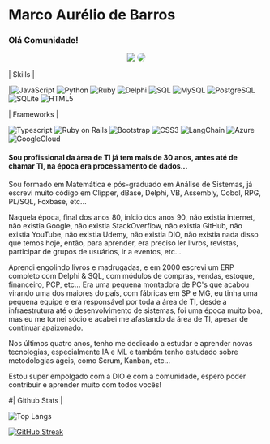 # Marco Aurélio de Barros

###     Olá Comunidade! 
<div align="center"> 
<a href = "mailto:mau_barros@hotmail.com"> <img src="https://img.shields.io/badge/-Email-%23333?style=for-the-badge&logo=gmail&logoColor=A3A214" target="_blank"></a>
<a href="https://www.linkedin.com/in/marcobarros0057/" target="_blank"><img src="https://img.shields.io/badge/-LinkedIn-%230077B5?style=for-the-badge&logo=linkedin&logoColor=white" style="border-radius: 30px" target="_blank"></a> 
 </div>

| Skills |

|![JavaScript](https://img.shields.io/badge/JavaScript-F7DF1E?style=for-the-badge&logo=javascript&logoColor=black)
![Python](https://img.shields.io/badge/Python-14354C?style=for-the-badge&logo=python&logoColor=white)
![Ruby](https://img.shields.io/badge/ruby-%23CC342D.svg?style=for-the-badge&logo=ruby&logoColor=white)
![Delphi](https://img.shields.io/badge/Delphi-000?style=for-the-badge&logo=delphi)
![SQL](https://img.shields.io/badge/SQL-lightyellow?style=for-the-badge&logo=postgresql)
![MySQL](https://img.shields.io/badge/MySQL-white?style=for-the-badge&logo=mysql)
![PostgreSQL](https://img.shields.io/badge/PostgreSQL-000?style=for-the-badge&logo=postgresql)
![SQLite](https://img.shields.io/badge/SQLite-grey?style=for-the-badge&logo=sqlite)
![HTML5](https://img.shields.io/badge/HTML5-000?style=for-the-badge&logo=html5)

| Frameworks |

![Typescript](https://img.shields.io/badge/Typescript-0301?style=for-the-badge&logo=Typescript)
![Ruby on Rails](https://img.shields.io/badge/Ruby_on_Rails-red?style=for-the-badge&logo=ruby-on-rails)
![Bootstrap](https://img.shields.io/badge/Bootstrap-000?style=for-the-badge&logo=bootstrap)
![CSS3](https://img.shields.io/badge/CSS3-000?style=for-the-badge&logo=css3&logoColor=264CE4) 
![LangChain](https://img.shields.io/badge/🦜🔗_LangChain-000?style=for-the-badge&logo=LangChain)
![Azure](https://img.shields.io/badge/Azure-blue?style=for-the-badge&logo=microsoft-azure)
![GoogleCloud](https://img.shields.io/badge/GoogleCloud-white?style=for-the-badge&logo=GoogleCloud)


#### Sou profissional da área de TI já tem mais de 30 anos, antes até de chamar TI, na época era processamento de dados... 
Sou formado em Matemática e pós-graduado em Análise de Sistemas, já escrevi muito código em Clipper, dBase, Delphi, VB, Assembly, Cobol, RPG, PL/SQL, Foxbase, etc...

Naquela época, final dos anos 80, início dos anos 90, não existia internet, não existia Google, não existia StackOverflow, não existia GitHub, não existia YouTube, não existia Udemy, não existia DIO, não existia nada disso que temos hoje, então, para aprender, era preciso ler livros, revistas, participar de grupos de usuários, ir a eventos, etc...

Aprendi engolindo livros e madrugadas, e em 2000 escrevi um ERP completo com Delphi & SQL, com módulos de compras, vendas, estoque, financeiro, PCP, etc... Era uma pequena montadora de PC's que acabou virando uma dos maiores do país, com fábricas em SP e MG, eu tinha uma pequena equipe e era responsável por toda a área de TI, desde a infraestrutura até o desenvolvimento de sistemas, foi uma época muito boa, mas eu me tornei sócio e acabei me afastando da área de TI, apesar de continuar apaixonado.

Nos últimos quatro anos, tenho me dedicado a estudar e aprender novas tecnologias, especialmente IA e ML e também
tenho estudado sobre metodologias ágeis, como Scrum, Kanban, etc...

Estou super empolgado com a DIO e com a comunidade, espero poder contribuir e aprender muito com todos vocês!

#| Github Stats |

![Top Langs](https://github-readme-stats-git-masterrstaa-rickstaa.vercel.app/api/top-langs/?username=MarcoA-013&layout=compact&bg_color=000&border_color=30A3DC&title_color=E94D5F&text_color=FFF)

[![GitHub Streak](https://streak-stats.demolab.com/?user=MarcoA-013&theme=bear&background=000&border=30A3DC&dates=FFF)](https://git.io/streak-stats)
